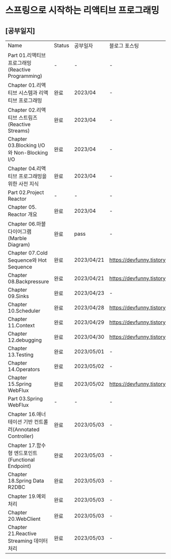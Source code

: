 # 스프링으로 시작하는 리액티브 프로그래밍

## [공부일지]
|                                                |        |            |                                  |
|------------------------------------------------|--------|------------|----------------------------------|
| Name                                           | Status | 공부일자       | 블로그 포스팅                          |
| Part 01.리액티브 프로그래밍(Reactive Programming)       | -      | -          | -                                |
| Chapter 01.리액티브 시스템과 리액티브 프로그래밍                | 완료     | 2023/04    | -                                |
| Chapter 02.리액티브 스트림즈(Reactive Streams)         | 완료     | 2023/04    | -                                |
| Chapter 03.Blocking I/O와 Non-Blocking I/O      | 완료     | 2023/04    | -                                |
| Chapter 04.리액티브 프로그래밍을 위한 사전 지식                | 완료     | 2023/04    | -                                |
| Part 02.Project Reactor                        | -      | -          | -                                |
| Chapter 05. Reactor 개요                         | 완료     | 2023/04    | -                                |
| Chapter 06.마블 다이어그램(Marble Diagram)            | 완료     | pass       | -                                |
| Chapter 07.Cold Sequence와 Hot Sequence         | 완료     | 2023/04/21 | https://devfunny.tistory.com/913 |
| Chapter 08.Backpressure                        | 완료     | 2023/04/21 | https://devfunny.tistory.com/914 |
| Chapter 09.Sinks                               | 완료     | 2023/04/23 | -                                |
| Chapter 10.Scheduler                           | 완료     | 2023/04/28 | https://devfunny.tistory.com/915 |
| Chapter 11.Context                             | 완료     | 2023/04/29 | https://devfunny.tistory.com/916 |
| Chapter 12.debugging                           | 완료     | 2023/04/30 | https://devfunny.tistory.com/917 |
| Chapter 13.Testing                             | 완료     | 2023/05/01 | -                                |
| Chapter 14.Operators                           | 완료     | 2023/05/02 | -                                |
| Chapter 15.Spring WebFlux                      | 완료     | 2023/05/02 | https://devfunny.tistory.com/918 |
| Part 03.Spring WebFlux                         | -      | -          | -                                |
| Chapter 16.애너테이션 기반 컨트롤러(Annotated Controller) | 완료     | 2023/05/03 | -                                |
| Chapter 17.함수형 엔드포인트(Functional Endpoint)      | 완료     | 2023/05/03 | -                                |
| Chapter 18.Spring Data R2DBC                   | 완료     | 2023/05/03 | -                                |
| Chapter 19.예외 처리                               | 완료     | 2023/05/03 | -                                |
| Chapter 20.WebClient                           | 완료     | 2023/05/03 | -                                |
| Chapter 21.Reactive Streaming 데이터 처리           | 완료     | 2023/05/03 | -                                |
